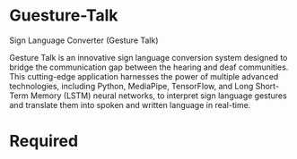 # Guesture-Talk
Sign Language Converter (Gesture Talk) 

Gesture Talk is an innovative sign language conversion system designed to bridge the communication gap between the hearing and deaf communities. This cutting-edge application harnesses the power of multiple advanced technologies, including Python, MediaPipe, TensorFlow, and Long Short-Term Memory (LSTM) neural networks, to interpret sign language gestures and translate them into spoken and written language in real-time. 

# Required
